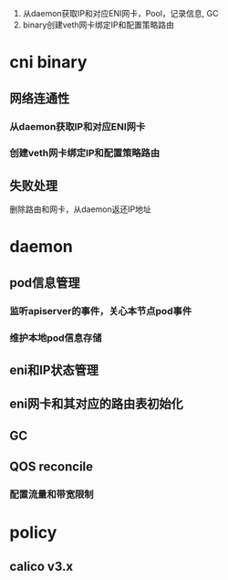 1. 从daemon获取IP和对应ENI网卡，Pool，记录信息, GC
2. binary创建veth网卡绑定IP和配置策略路由

# cni binary
## 网络连通性
### 从daemon获取IP和对应ENI网卡
### 创建veth网卡绑定IP和配置策略路由
## 失败处理
删除路由和网卡，从daemon返还IP地址

# daemon
## pod信息管理
### 监听apiserver的事件，关心本节点pod事件
### 维护本地pod信息存储
## eni和IP状态管理
## eni网卡和其对应的路由表初始化
## GC
## QOS reconcile
### 配置流量和带宽限制

# policy
## calico v3.x